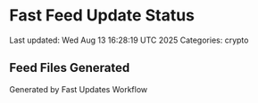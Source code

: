 # Fast Feed Update Status
Last updated: Wed Aug 13 16:28:19 UTC 2025
Categories: crypto

## Feed Files Generated

Generated by Fast Updates Workflow
